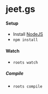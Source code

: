 # jeet.gs

#### Setup
- Install [NodeJS](http://nodejs.org)
- `npm install`

#### Watch
- `roots watch`

##### Compile
- `roots compile`

